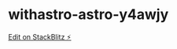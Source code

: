 # withastro-astro-y4awjy

[Edit on StackBlitz ⚡️](https://stackblitz.com/edit/withastro-astro-y4awjy)